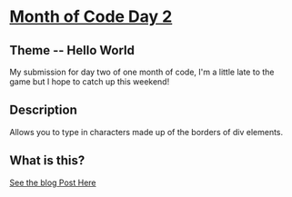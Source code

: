 # [Month of Code Day 2](http://maxheckel.me/monthOfCode/day2)

## Theme -- Hello World

My submission for day two of one month of code, I'm a little late to the game but I hope to catch up this weekend!


## Description

Allows you to type in characters made up of the borders of div elements.

## What is this?

[See the blog Post Here](http://blog.floriancargoet.com/2014/02/one-month-of-code/)

